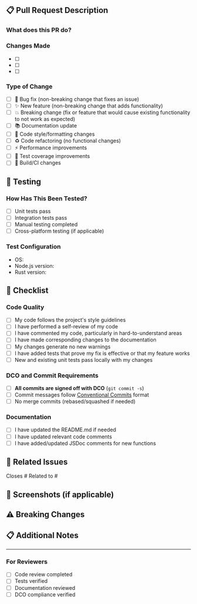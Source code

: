 ## 📋 Pull Request Description

### What does this PR do?
<!-- Briefly describe what this PR accomplishes -->

### Changes Made
<!-- List the key changes in this PR -->
- [ ] 
- [ ] 
- [ ] 

### Type of Change
<!-- Mark with an x all that apply -->
- [ ] 🐛 Bug fix (non-breaking change that fixes an issue)
- [ ] ✨ New feature (non-breaking change that adds functionality)
- [ ] 💥 Breaking change (fix or feature that would cause existing functionality to not work as expected)
- [ ] 📚 Documentation update
- [ ] 🎨 Code style/formatting changes
- [ ] ♻️ Code refactoring (no functional changes)
- [ ] ⚡ Performance improvements
- [ ] 🧪 Test coverage improvements
- [ ] 🔧 Build/CI changes

## 🧪 Testing

### How Has This Been Tested?
<!-- Describe the tests you ran and how to reproduce them -->
- [ ] Unit tests pass
- [ ] Integration tests pass
- [ ] Manual testing completed
- [ ] Cross-platform testing (if applicable)

### Test Configuration
- OS: <!-- e.g., Ubuntu 22.04, Windows 11, macOS 13 -->
- Node.js version: <!-- e.g., 18.x -->
- Rust version: <!-- e.g., 1.70+ -->

## 📝 Checklist

### Code Quality
- [ ] My code follows the project's style guidelines
- [ ] I have performed a self-review of my code
- [ ] I have commented my code, particularly in hard-to-understand areas
- [ ] I have made corresponding changes to the documentation
- [ ] My changes generate no new warnings
- [ ] I have added tests that prove my fix is effective or that my feature works
- [ ] New and existing unit tests pass locally with my changes

### DCO and Commit Requirements
- [ ] **All commits are signed off with DCO** (`git commit -s`)
- [ ] Commit messages follow [Conventional Commits](https://www.conventionalcommits.org/) format
- [ ] No merge commits (rebased/squashed if needed)

### Documentation
- [ ] I have updated the README.md if needed
- [ ] I have updated relevant code comments
- [ ] I have added/updated JSDoc comments for new functions

## 🔗 Related Issues
<!-- Link any related issues -->
Closes #<!-- issue number -->
Related to #<!-- issue number -->

## 📸 Screenshots (if applicable)
<!-- Add screenshots to help explain your changes -->

## ⚠️ Breaking Changes
<!-- If this is a breaking change, explain what users need to do to adapt -->

## 📋 Additional Notes
<!-- Any additional information that would be helpful for reviewers -->

---

### For Reviewers
- [ ] Code review completed
- [ ] Tests verified
- [ ] Documentation reviewed
- [ ] DCO compliance verified
